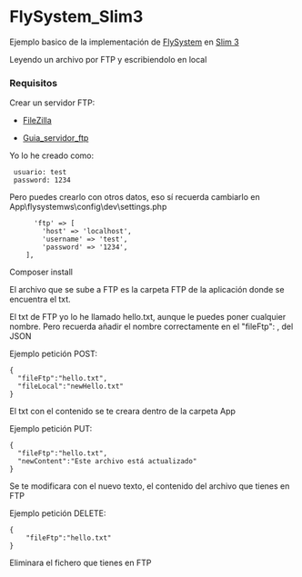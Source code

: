 # FlySystem_Slim3
Ejemplo basico de la implementación de [FlySystem](https://flysystem.thephpleague.com/) en [Slim 3](https://www.slimframework.com/)

Leyendo un archivo por FTP y escribiendolo en local

### Requisitos

Crear un servidor FTP:
  
  - [FileZilla](https://filezilla-project.org/)
  
  - [Guia_servidor_ftp](https://informaticapc.com/guias-instalacion-programas/servidor-ftp-filezilla.php)
  
  Yo lo he creado como:
  
     usuario: test
     password: 1234
  Pero puedes crearlo con otros datos, eso sí recuerda cambiarlo en  App\flysystemws\config\dev\settings.php
  
          'ftp' => [
            'host' => 'localhost',
            'username' => 'test',
            'password' => '1234',
        ],

Composer install

El archivo que se sube a FTP es la carpeta FTP de la aplicación donde se encuentra el txt.

El txt de FTP yo lo he llamado hello.txt, aunque le puedes poner cualquier nombre. Pero recuerda añadir el nombre correctamente en el "fileFtp":  , del JSON

Ejemplo petición POST:

    {
      "fileFtp":"hello.txt",
      "fileLocal":"newHello.txt"
    }
    
  El txt con el contenido se te creara dentro de la carpeta App

Ejemplo petición PUT:

    {
      "fileFtp":"hello.txt",
      "newContent":"Este archivo está actualizado"
    }

  Se te modificara con el nuevo texto, el contenido del archivo que tienes en FTP

Ejemplo petición DELETE:

    {
	    "fileFtp":"hello.txt"
    }
  
  Eliminara el fichero que tienes en FTP
